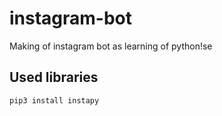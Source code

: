 # instagram-bot
Making of instagram bot as learning of python!se

## Used libraries
<code>pip3 install instapy</code>
